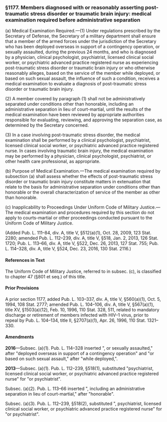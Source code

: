 ### §1177. Members diagnosed with or reasonably asserting post-traumatic stress disorder or traumatic brain injury: medical examination required before administrative separation ###

(a) Medical Examination Required.—(1) Under regulations prescribed by the Secretary of Defense, the Secretary of a military department shall ensure that a member of the armed forces under the jurisdiction of the Secretary who has been deployed overseas in support of a contingency operation, or sexually assaulted, during the previous 24 months, and who is diagnosed by a physician, clinical psychologist, psychiatrist, licensed clinical social worker, or psychiatric advanced practice registered nurse as experiencing post-traumatic stress disorder or traumatic brain injury or who otherwise reasonably alleges, based on the service of the member while deployed, or based on such sexual assault, the influence of such a condition, receives a medical examination to evaluate a diagnosis of post-traumatic stress disorder or traumatic brain injury.

(2) A member covered by paragraph (1) shall not be administratively separated under conditions other than honorable, including an administrative separation in lieu of court-martial, until the results of the medical examination have been reviewed by appropriate authorities responsible for evaluating, reviewing, and approving the separation case, as determined by the Secretary concerned.

(3) In a case involving post-traumatic stress disorder, the medical examination shall be performed by a clinical psychologist, psychiatrist, licensed clinical social worker, or psychiatric advanced practice registered nurse. In cases involving traumatic brain injury, the medical examination may be performed by a physician, clinical psychologist, psychiatrist, or other health care professional, as appropriate.

(b) Purpose of Medical Examination.—The medical examination required by subsection (a) shall assess whether the effects of post-traumatic stress disorder or traumatic brain injury constitute matters in extenuation that relate to the basis for administrative separation under conditions other than honorable or the overall characterization of service of the member as other than honorable.

(c) Inapplicability to Proceedings Under Uniform Code of Military Justice.—The medical examination and procedures required by this section do not apply to courts-martial or other proceedings conducted pursuant to the Uniform Code of Military Justice.

(Added Pub. L. 111–84, div. A, title V, §512(a)(1), Oct. 28, 2009, 123 Stat. 2280; amended Pub. L. 112–239, div. A, title V, §518, Jan. 2, 2013, 126 Stat. 1720; Pub. L. 113–66, div. A, title V, §522, Dec. 26, 2013, 127 Stat. 755; Pub. L. 114–328, div. A, title V, §524, Dec. 23, 2016, 130 Stat. 2116.)

#### References in Text ####

The Uniform Code of Military Justice, referred to in subsec. (c), is classified to chapter 47 (§801 et seq.) of this title.

#### Prior Provisions ####

A prior section 1177, added Pub. L. 103–337, div. A, title V, §560(a)(1), Oct. 5, 1994, 108 Stat. 2777; amended Pub. L. 104–106, div. A, title V, §567(a)(1), title XV, §1503(a)(12), Feb. 10, 1996, 110 Stat. 328, 511, related to mandatory discharge or retirement of members infected with HIV–1 virus, prior to repeal by Pub. L. 104–134, title II, §2707(a)(1), Apr. 26, 1996, 110 Stat. 1321–330.

#### Amendments ####

**2016**—Subsec. (a)(1). Pub. L. 114–328 inserted ", or sexually assaulted," after "deployed overseas in support of a contingency operation" and "or based on such sexual assault," after "while deployed,".

**2013**—Subsec. (a)(1). Pub. L. 112–239, §518(1), substituted "psychiatrist, licensed clinical social worker, or psychiatric advanced practice registered nurse" for "or psychiatrist".

Subsec. (a)(2). Pub. L. 113–66 inserted ", including an administrative separation in lieu of court-martial," after "honorable".

Subsec. (a)(3). Pub. L. 112–239, §518(2), substituted ", psychiatrist, licensed clinical social worker, or psychiatric advanced practice registered nurse" for "or psychiatrist".